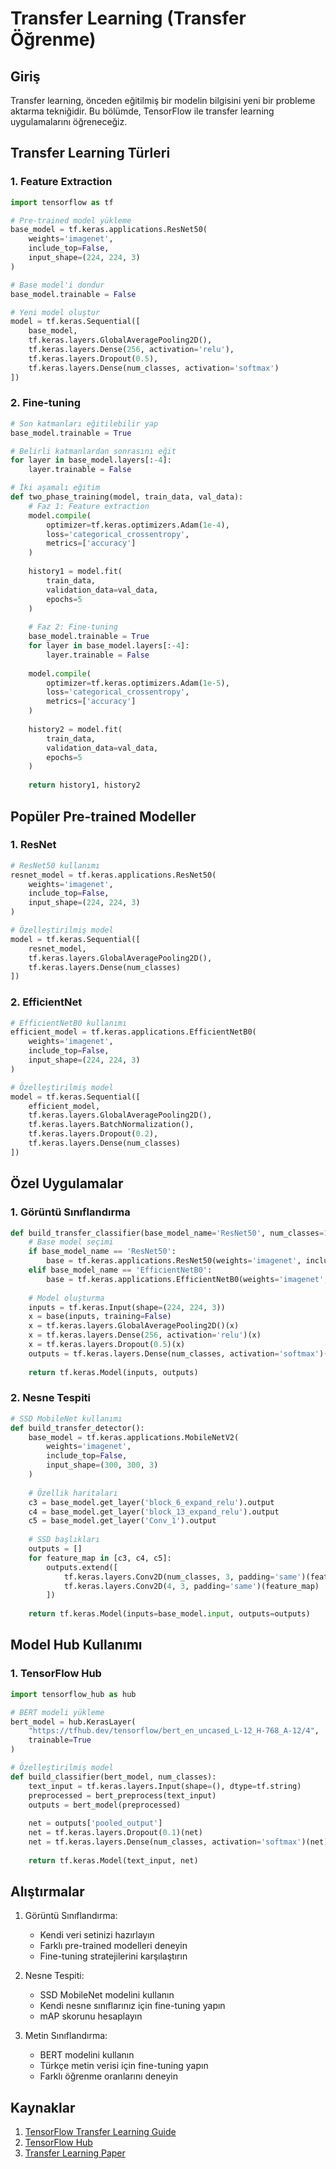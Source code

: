 # Transfer Learning (Transfer Öğrenme)

## Giriş

Transfer learning, önceden eğitilmiş bir modelin bilgisini yeni bir probleme aktarma tekniğidir. Bu bölümde, TensorFlow ile transfer learning uygulamalarını öğreneceğiz.

## Transfer Learning Türleri

### 1. Feature Extraction
```python
import tensorflow as tf

# Pre-trained model yükleme
base_model = tf.keras.applications.ResNet50(
    weights='imagenet',
    include_top=False,
    input_shape=(224, 224, 3)
)

# Base model'i dondur
base_model.trainable = False

# Yeni model oluştur
model = tf.keras.Sequential([
    base_model,
    tf.keras.layers.GlobalAveragePooling2D(),
    tf.keras.layers.Dense(256, activation='relu'),
    tf.keras.layers.Dropout(0.5),
    tf.keras.layers.Dense(num_classes, activation='softmax')
])
```

### 2. Fine-tuning
```python
# Son katmanları eğitilebilir yap
base_model.trainable = True

# Belirli katmanlardan sonrasını eğit
for layer in base_model.layers[:-4]:
    layer.trainable = False

# İki aşamalı eğitim
def two_phase_training(model, train_data, val_data):
    # Faz 1: Feature extraction
    model.compile(
        optimizer=tf.keras.optimizers.Adam(1e-4),
        loss='categorical_crossentropy',
        metrics=['accuracy']
    )
    
    history1 = model.fit(
        train_data,
        validation_data=val_data,
        epochs=5
    )
    
    # Faz 2: Fine-tuning
    base_model.trainable = True
    for layer in base_model.layers[:-4]:
        layer.trainable = False
        
    model.compile(
        optimizer=tf.keras.optimizers.Adam(1e-5),
        loss='categorical_crossentropy',
        metrics=['accuracy']
    )
    
    history2 = model.fit(
        train_data,
        validation_data=val_data,
        epochs=5
    )
    
    return history1, history2
```

## Popüler Pre-trained Modeller

### 1. ResNet
```python
# ResNet50 kullanımı
resnet_model = tf.keras.applications.ResNet50(
    weights='imagenet',
    include_top=False,
    input_shape=(224, 224, 3)
)

# Özelleştirilmiş model
model = tf.keras.Sequential([
    resnet_model,
    tf.keras.layers.GlobalAveragePooling2D(),
    tf.keras.layers.Dense(num_classes)
])
```

### 2. EfficientNet
```python
# EfficientNetB0 kullanımı
efficient_model = tf.keras.applications.EfficientNetB0(
    weights='imagenet',
    include_top=False,
    input_shape=(224, 224, 3)
)

# Özelleştirilmiş model
model = tf.keras.Sequential([
    efficient_model,
    tf.keras.layers.GlobalAveragePooling2D(),
    tf.keras.layers.BatchNormalization(),
    tf.keras.layers.Dropout(0.2),
    tf.keras.layers.Dense(num_classes)
])
```

## Özel Uygulamalar

### 1. Görüntü Sınıflandırma
```python
def build_transfer_classifier(base_model_name='ResNet50', num_classes=10):
    # Base model seçimi
    if base_model_name == 'ResNet50':
        base = tf.keras.applications.ResNet50(weights='imagenet', include_top=False)
    elif base_model_name == 'EfficientNetB0':
        base = tf.keras.applications.EfficientNetB0(weights='imagenet', include_top=False)
    
    # Model oluşturma
    inputs = tf.keras.Input(shape=(224, 224, 3))
    x = base(inputs, training=False)
    x = tf.keras.layers.GlobalAveragePooling2D()(x)
    x = tf.keras.layers.Dense(256, activation='relu')(x)
    x = tf.keras.layers.Dropout(0.5)(x)
    outputs = tf.keras.layers.Dense(num_classes, activation='softmax')(x)
    
    return tf.keras.Model(inputs, outputs)
```

### 2. Nesne Tespiti
```python
# SSD MobileNet kullanımı
def build_transfer_detector():
    base_model = tf.keras.applications.MobileNetV2(
        weights='imagenet',
        include_top=False,
        input_shape=(300, 300, 3)
    )
    
    # Özellik haritaları
    c3 = base_model.get_layer('block_6_expand_relu').output
    c4 = base_model.get_layer('block_13_expand_relu').output
    c5 = base_model.get_layer('Conv_1').output
    
    # SSD başlıkları
    outputs = []
    for feature_map in [c3, c4, c5]:
        outputs.extend([
            tf.keras.layers.Conv2D(num_classes, 3, padding='same')(feature_map),
            tf.keras.layers.Conv2D(4, 3, padding='same')(feature_map)
        ])
    
    return tf.keras.Model(inputs=base_model.input, outputs=outputs)
```

## Model Hub Kullanımı

### 1. TensorFlow Hub
```python
import tensorflow_hub as hub

# BERT modeli yükleme
bert_model = hub.KerasLayer(
    "https://tfhub.dev/tensorflow/bert_en_uncased_L-12_H-768_A-12/4",
    trainable=True
)

# Özelleştirilmiş model
def build_classifier(bert_model, num_classes):
    text_input = tf.keras.layers.Input(shape=(), dtype=tf.string)
    preprocessed = bert_preprocess(text_input)
    outputs = bert_model(preprocessed)
    
    net = outputs['pooled_output']
    net = tf.keras.layers.Dropout(0.1)(net)
    net = tf.keras.layers.Dense(num_classes, activation='softmax')(net)
    
    return tf.keras.Model(text_input, net)
```

## Alıştırmalar

1. Görüntü Sınıflandırma:
   - Kendi veri setinizi hazırlayın
   - Farklı pre-trained modelleri deneyin
   - Fine-tuning stratejilerini karşılaştırın

2. Nesne Tespiti:
   - SSD MobileNet modelini kullanın
   - Kendi nesne sınıflarınız için fine-tuning yapın
   - mAP skorunu hesaplayın

3. Metin Sınıflandırma:
   - BERT modelini kullanın
   - Türkçe metin verisi için fine-tuning yapın
   - Farklı öğrenme oranlarını deneyin

## Kaynaklar
1. [TensorFlow Transfer Learning Guide](https://www.tensorflow.org/tutorials/images/transfer_learning)
2. [TensorFlow Hub](https://tfhub.dev/)
3. [Transfer Learning Paper](https://arxiv.org/abs/1911.02685) 